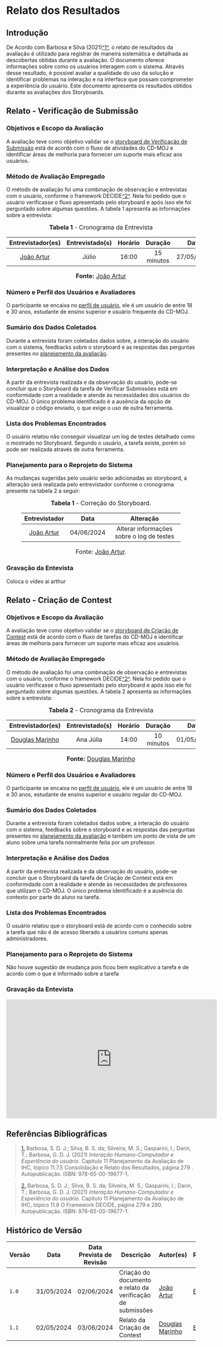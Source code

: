 # Relato dos Resultados

## <a>Introdução</a>

De Acordo com Barbosa e Silva (2021)<a id="anchor_1" href="#REF1">^1^</a>, o relato de resultados da avaliação é utilizado para registrar de maneira sistemática e detalhada as descobertas obtidas durante a avaliação. O documento oferece informações sobre como os usuários interagem com o sistema. Através desse resultado, é possível avaliar a qualidade do uso da solução e identificar problemas na interação e na interface que possam comprometer a experiência do usuário. Este documento apresenta os resultados obtidos durante as avaliações dos Storyboards.

## <a>Relato - Verificação de Submissão</a>

### <a>Objetivos e Escopo da Avaliação</a>

A avaliação teve como objetivo validar se o [storyboard de Verificação de Submissão](https://interacao-humano-computador.github.io/2024.1-CD-MOJ/design-avaliacao-desenvolvimento/nivel1/storyboard/storyboards/#tarefa-3-verificacao-de-submissoes) está de acordo com o fluxo de atividades do CD-MOJ e identificar áreas de melhoria para fornecer um suporte mais eficaz aos usuários.

### <a>Método de Avaliação Empregado</a>
O método de avaliação foi uma combinação de observação e entrevistas com o usuário, conforme o framework DECIDE<a id="anchor_2" href="#REF2">^2^</a>. Nela foi pedido que o usuário verificasse o fluxo apresentado pelo storyboard e após isso ele foi perguntado sobre algumas questões. A tabela 1 apresenta as informações sobre a entrevista:

<font size="3"><p style="text-align: center"><b>Tabela 1</b> - Cronograma da Entrevista</p></font>

| Entrevistador(es) | Entrevistado(s) | Horário | Duração  | Data    |    Local     |
| :----------------: | :-------------: | :---------------: | :------------: | :--------: | :----------: |
|  [João Artur](https://github.com/joao-artl)  |   Júlio    |  16:00 | 15 minutos | 27/05/2023 | FGA |

<font size="3"><p style="text-align: center"><b>Fonte:</b> [João Artur](https://github.com/joao-artl)</p></font>

### <a>Número e Perfil dos Usuários e Avaliadores</a>

O participante se encaixa no [perfil de usuário](https://interacao-humano-computador.github.io/2024.1-CD-MOJ/analise-de-requisitos/perfildeUsuario/), ele é um usuário de entre 18 e 30 anos, estudante de ensino superior e usuário frequente do CD-MOJ.

### <a>Sumário dos Dados Coletados</a>

Durante a entrevista foram coletados dados sobre, a interação do usuário com o sistema, feedbacks sobre o storyboard e as respostas das perguntas presentes no [planejamento da avaliação](https://interacao-humano-computador.github.io/2024.1-CD-MOJ/design-avaliacao-desenvolvimento/nivel1/storyboard/planejamentoAvaliacao/).

### <a>Interpretação e Análise dos Dados</a>

A partir da entrevista realizada e da observação do usuário, pode-se concluir que o Storyboard da tarefa de Verificar Submissões está em conformidade com a realidade e atende às necessidades dos usuários do CD-MOJ. O único problema identificado é a ausência da opção de visualizar o código enviado, o que exige o uso de outra ferramenta.

### <a>Lista dos Problemas Encontrados</a>
O usuário relatou não conseguir visualizar um log de testes detalhado como o mostrado no Storyboard. Segundo o usuário, a tarefa existe, porém só pode ser realizada através de outra ferramenta.

### <a>Planejamento para o Reprojeto do Sistema</a>

As mudanças sugeridas pelo usuário serão adicionadas ao storyboard, a alteração será realizada pelo entrevistador conforme o cronograma presente na tabela 2 a seguir:

<center>

<figure markdown>
<font size="3"><b>Tabela 1</b> - Correção do Storyboard.</font>

| Entrevistador | Data | Alteração |
| :----------------: | :-------------: | :---------------: | 
|  [João Artur](https://github.com/joao-artl)  |   04/06/2024   | Alterar informações sobre o log de testes |

<font size="3">Fonte: [João Artur](https://github.com/joao-artl).</font>

</center>

### <a>Gravação da Entevista</a>


Coloca o video ai arthur


## <a>Relato - Criação de Contest</a>

### <a>Objetivos e Escopo da Avaliação</a>

A avaliação teve como objetivo validar se o [storyboard de Criação de Contest](https://github.com/Interacao-Humano-Computador/2024.1-CD-MOJ/blob/git-pages/docs/design-avaliacao-desenvolvimento/nivel1/assets/storyboardDouglas2.png?raw=true) está de acordo com o fluxo de tarefas do CD-MOJ e identificar áreas de melhoria para fornecer um suporte mais eficaz aos usuários.

### <a>Método de Avaliação Empregado</a>
O método de avaliação foi uma combinação de observação e entrevistas com o usuário, conforme o framework DECIDE<a id="anchor_2" href="#REF2">^2^</a>. Nela foi pedido que o usuário verificasse o fluxo apresentado pelo storyboard e após isso ele foi perguntado sobre algumas questões. A tabela 2 apresenta as informações sobre a entrevista:

<font size="3"><p style="text-align: center"><b>Tabela 2</b> - Cronograma da Entrevista</p></font>

| Entrevistador(es) | Entrevistado(s) | Horário | Duração  | Data    |    Local     |
| :----------------: | :-------------: | :---------------: | :------------: | :--------: | :----------: |
|  [Douglas Marinho](https://github.com/M4RINH0)  |   Ana Júlia    |  14:00 | 10 minutos | 01/05/2023 | Casa do entrevistado |

<font size="3"><p style="text-align: center"><b>Fonte:</b> [Douglas Marinho](https://github.com/M4RINH0)</p></font>

### <a>Número e Perfil dos Usuários e Avaliadores</a>

O participante se encaixa no [perfil de usuário](https://interacao-humano-computador.github.io/2024.1-CD-MOJ/analise-de-requisitos/perfildeUsuario/), ele é um usuário de entre 18 e 30 anos, estudante de ensino superior e usuário regular do CD-MOJ.

### <a>Sumário dos Dados Coletados</a>

Durante a entrevista foram coletados dados sobre, a interação do usuário com o sistema, feedbacks sobre o storyboard e as respostas das perguntas presentes no [planejamento da avaliação](https://interacao-humano-computador.github.io/2024.1-CD-MOJ/design-avaliacao-desenvolvimento/nivel1/storyboard/planejamentoAvaliacao/) e também um ponto de vista de um aluno sobre uma tarefa normalmente feita por um professor.

### <a>Interpretação e Análise dos Dados</a>

A partir da entrevista realizada e da observação do usuário, pode-se concluir que o Storyboard da tarefa de Criação de Contest está em conformidade com a realidade e atende às necessidades de professores que utilizam o CD-MOJ. O único problema identificado é a ausência do contexto por parte do aluno na tarefa.

### <a>Lista dos Problemas Encontrados</a>

O usuário relatou que o storyboard está de acordo com o conhecido sobre a tarefa que não é de acesso liberado a usuários comuns apenas administradores. 

### <a>Planejamento para o Reprojeto do Sistema</a>

Não houve sugestão de mudança pois ficou bem explicativo a tarefa e de acordo com o que é informado sobre a tarefa


### <a>Gravação da Entevista</a>


<iframe width="560" height="315" src="https://www.youtube.com/embed/dEShJ1aPeG8?si=Y-0k6NzRgk1ICobF" title="Relato Criação de Contest Storyboard" frameborder="0" allow="accelerometer; autoplay; clipboard-write; encrypted-media; gyroscope; picture-in-picture; web-share" referrerpolicy="strict-origin-when-cross-origin" allowfullscreen></iframe>


## <a>Referências Bibliográficas</a>

> <a id="REF1" href="#anchor_1">1.</a> Barbosa, S. D. J.; Silva, B. S. da; Silveira, M. S.; Gasparini, I.; Darin, T.; Barbosa, G. D. J. (2021) *Interação Humano-Computador e Experiência do usuário.* Capítulo 11 Planejamento da Avaliação de IHC, tópico 11.7.5 Consolidação e Relato dos Resultados, página 279 . Autopublicação. ISBN: 978-65-00-19677-1.

> <a id="REF2" href="#anchor_2">2.</a> Barbosa, S. D. J.; Silva, B. S. da; Silveira, M. S.; Gasparini, I.; Darin, T.; Barbosa, G. D. J. (2021) *Interação Humano-Computador e Experiência do usuário.* Capítulo 11 Planejamento da Avaliação de IHC, tópico 11.8 O Framework DECIDE, página 279 e 280. Autopublicação. ISBN: 978-65-00-19677-1.

## <a>Histórico de Versão</a>

| Versão| Data | Data Prevista de Revisão| Descrição  | Autor(es)  | Revisor(es) |
| ------- | ------ | ------ | ------- | -------- | -------- |
| `1.0` | 31/05/2024 | 02/06/2024 | Criação do documento e relato da verificação de submissões| [João Artur](https://github.com/joao-artl)|[Eric Silveira](https://github.com/ericbky)|
| `1.1` | 02/05/2024 | 03/06/2024 | Relato da Criação de Contest| [Douglas Marinho](https://github.com/M4RINH0)|[Eric Silveira](https://github.com/ericbky)|